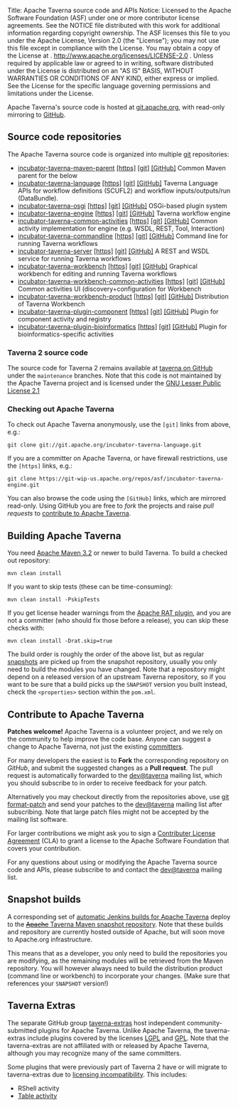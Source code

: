 Title:     Apache Taverna source code and APIs
Notice:    Licensed to the Apache Software Foundation (ASF) under one
           or more contributor license agreements.  See the NOTICE file
           distributed with this work for additional information
           regarding copyright ownership.  The ASF licenses this file
           to you under the Apache License, Version 2.0 (the
           "License"); you may not use this file except in compliance
           with the License.  You may obtain a copy of the License at
           .
             http://www.apache.org/licenses/LICENSE-2.0
           .
           Unless required by applicable law or agreed to in writing,
           software distributed under the License is distributed on an
           "AS IS" BASIS, WITHOUT WARRANTIES OR CONDITIONS OF ANY
           KIND, either express or implied.  See the License for the
           specific language governing permissions and limitations
           under the License.

Apache Taverna's source code is hosted at [git.apache.org](http://git.apache.org/), with read-only mirroring to 
[GitHub](https://github.com/apache/?query=taverna-).


## Source code repositories

The Apache Taverna source code is organized into multiple [git](http://www.git-scm.com/) repositories:

  - [incubator-taverna-maven-parent](https://github.com/apache/incubator-taverna-maven-parent) 
    [[https]](https://git-wip-us.apache.org/repos/asf/incubator-taverna-maven-parent.git) 
    [[git]](git://git.apache.org/incubator-taverna-maven-parent.git) 
    [[GitHub]](http://github.com/apache/incubator-taverna-maven-parent)
    Common Maven parent for the below
  - [incubator-taverna-language](https://github.com/apache/incubator-taverna-language) 
    [[https]](https://git-wip-us.apache.org/repos/asf/incubator-taverna-language.git) 
    [[git]](git://git.apache.org/incubator-taverna-language.git) 
    [[GitHub]](http://github.com/apache/incubator-taverna-language)
    Taverna Language APIs for workflow definitions (SCUFL2) and workflow inputs/outputs/run (DataBundle). 
  - [incubator-taverna-osgi](https://github.com/apache/incubator-taverna-osgi) 
    [[https]](https://git-wip-us.apache.org/repos/asf/incubator-taverna-osgi.git) 
    [[git]](git://git.apache.org/incubator-taverna-osgi.git) 
    [[GitHub]](http://github.com/apache/incubator-taverna-osgi)
    OSGi-based plugin system
  - [incubator-taverna-engine](https://github.com/apache/incubator-taverna-engine) 
    [[https]](https://git-wip-us.apache.org/repos/asf/incubator-taverna-engine.git) 
    [[git]](git://git.apache.org/incubator-taverna-engine.git) 
    [[GitHub]](http://github.com/apache/incubator-taverna-engine)
    Taverna workflow engine
  - [incubator-taverna-common-activities](https://github.com/apache/incubator-taverna-common-activities)
    [[https]](https://git-wip-us.apache.org/repos/asf/incubator-taverna-common-activities.git) 
    [[git]](git://git.apache.org/incubator-taverna-common-activities.git) 
    [[GitHub]](http://github.com/apache/incubator-taverna-common-activities)
    Common activity implementation for engine (e.g. WSDL, REST, Tool, Interaction)
  - [incubator-taverna-commandline](https://github.com/apache/incubator-taverna-commandline) 
    [[https]](https://git-wip-us.apache.org/repos/asf/incubator-taverna-commandline.git) 
    [[git]](git://git.apache.org/incubator-taverna-commandline.git) 
    [[GitHub]](http://github.com/apache/incubator-taverna-commandline)
    Command line for running Taverna workflows
  - [incubator-taverna-server](https://github.com/apache/incubator-taverna-server) 
    [[https]](https://git-wip-us.apache.org/repos/asf/incubator-taverna-server.git) 
    [[git]](git://git.apache.org/incubator-taverna-server.git) 
    [[GitHub]](http://github.com/apache/incubator-taverna-server)
    A REST and WSDL service for running Taverna workflows
  - [incubator-taverna-workbench](https://github.com/apache/incubator-taverna-workbench) 
    [[https]](https://git-wip-us.apache.org/repos/asf/incubator-taverna-workbench.git) 
    [[git]](git://git.apache.org/incubator-taverna-workbench.git) 
    [[GitHub]](http://github.com/apache/incubator-taverna-workbench)
    Graphical workbench for editing and running Taverna workflows
  - [incubator-taverna-workbench-common-activities](https://github.com/apache/incubator-taverna-workbench-common-activities)
    [[https]](https://git-wip-us.apache.org/repos/asf/incubator-taverna-workbench-common-activities.git) 
    [[git]](git://git.apache.org/incubator-taverna-workbench-common-activities.git) 
    [[GitHub]](http://github.com/apache/incubator-taverna-workbench-common-activities) 
    Common activities UI (discovery+configuration for Workbench
  - [incubator-taverna-workbench-product](https://github.com/apache/incubator-taverna-workbench-product) 
    [[https]](https://git-wip-us.apache.org/repos/asf/incubator-taverna-workbench-product.git) 
    [[git]](git://git.apache.org/incubator-taverna-workbench-product.git) 
    [[GitHub]](http://github.com/apache/incubator-taverna-workbench-product)
    Distribution of Taverna Workbench
  - [incubator-taverna-plugin-component](https://github.com/apache/incubator-taverna-plugin-component)
    [[https]](https://git-wip-us.apache.org/repos/asf/incubator-taverna-plugin-component.git) 
    [[git]](git://git.apache.org/incubator-taverna-plugin-component.git) 
    [[GitHub]](http://github.com/apache/incubator-taverna-plugin-component) 
    Plugin for component activity and registry
  - [incubator-taverna-plugin-bioinformatics](https://github.com/apache/incubator-taverna-plugin-bioinformatics) 
    [[https]](https://git-wip-us.apache.org/repos/asf/incubator-taverna-plugin-bioinformatics.git) 
    [[git]](git://git.apache.org/incubator-taverna-plugin-bioinformatics.git) 
    [[GitHub]](http://github.com/apache/incubator-taverna-plugin-bioinformatics)
    Plugin for bioinformatics-specific activities

### Taverna 2 source code

The source code for Taverna 2 remains available at 
<a href="https://github.com/taverna/">taverna on GitHub</a> under the
`maintenance` branches. Note that this code is not maintained by the Apache Taverna project
 and is licensed under 
the [GNU Lesser Public License 2.1](https://www.gnu.org/licenses/lgpl-2.1.html)

### Checking out Apache Taverna

To check out Apache Taverna anonymously, use the `[git]` links from above, e.g.:

    git clone git://git.apache.org/incubator-taverna-language.git

If you are a committer on Apache Taverna, or have firewall restrictions, use the `[https]` links, e.g.:

    git clone https://git-wip-us.apache.org/repos/asf/incubator-taverna-engine.git

You can also browse the code using the `[GitHub]` links, which are mirrored read-only. 
Using GitHub you are free to *fork* the projects and raise *pull requests* to 
[contribute to Apache Taverna](#contribute-to-apache-taverna).


## Building Apache Taverna

You need [Apache Maven 3.2](https://maven.apache.org/download.html) or newer to build Taverna. 
To build a checked out repository:

    mvn clean install

If you want to skip tests (these can be time-consuming):

    mvn clean install -PskipTests

If you get license header warnings from the 
[Apache RAT plugin](https://creadur.apache.org/rat/apache-rat-plugin/), 
and you are not a committer (who should fix those before a release),
you can skip these checks with:

    mvn clean install -Drat.skip=true

The build order is roughly the order of the above list, but as regular 
[snapshots](#snapshot-builds) are picked up from the snapshot repository, 
usually you only need to build the modules you have changed. 
Note that a repository might depend on a released version of an upstream Taverna
repository, so if you want to be sure that a build picks up the `SNAPSHOT` version 
you built instead, check the `<properties>` section within the `pom.xml`.


## Contribute to Apache Taverna

**Patches welcome!** Apache Taverna is a volunteer project, and we rely on the community to help
improve the code base. Anyone can suggest a change to Apache Taverna, not just the existing [committers](/about/).

For many developers the easiest is to **Fork** the corresponding repository on *GitHub*, and submit the suggested 
changes as a **Pull request**. The pull request is automatically forwarded to the 
[dev@taverna](http://mail-archives.apache.org/mod_mbox/taverna-dev/) mailing list, which you 
should subscribe to in order to receive feedback for your patch.

Alternatively you may checkout directly from the repositories above,
use [git format-patch](https://www.kernel.org/pub/software/scm/git/docs/git-format-patch.html) 
and send your patches to the [dev@taverna](http://mail-archives.apache.org/mod_mbox/taverna-dev/)
mailing list after subscribing. Note that large patch files might not be accepted by
the mailing list software.

For larger contributions we might ask you to sign a 
[Contributer License Agreement](https://www.apache.org/licenses/#clas) (CLA) to grant a license to 
the Apache Software Foundation that covers your contribution. 

For any questions about using or modifying the Apache Taverna source code and APIs, 
please subscribe to and contact the [dev@taverna](http://mail-archives.apache.org/mod_mbox/taverna-dev/) mailing list.


## Snapshot builds

A corresponding set of [automatic Jenkins builds for Apache Taverna](http://build.mygrid.org.uk/ci/view/incubator-taverna/) deploy to the 
[<del>Apache</del> Taverna Maven snapshot repository](http://repository.mygrid.org.uk/artifactory/incubator-snapshot-local/). 
Note that these builds and repository are currently hosted outside of Apache, but will soon move to Apache.org infrastructure.

This means that as a developer, you only need to build the repositories you are modifying, as the remaining modules will be retrieved from the Maven repository. 
You will however always need to build the distribution product (command line or workbench) to incorporate your changes. (Make sure that references your <code>SNAPSHOT</code> version!)

## Taverna Extras

The separate GitHub group [taverna-extras](https://github.com/taverna-extras) host independent community-submitted plugins for Apache Taverna. 
Unlike Apache Taverna, the taverna-extras include plugins covered by the licenses [LGPL](https://www.gnu.org/licenses/;gpl.html) and [GPL](https://www.gnu.org/licenses/gpl.html).
Note that the taverna-extras are not affiliated with or released by Apache Taverna, although you may recognize many of the same committers.

Some plugins that were previously part of Taverna 2 have or will migrate to taverna-extras due to [licensing incompatibility](http://dev.mygrid.org.uk/wiki/display/developer/Third-party+licenses). This includes:

* RShell activity
* [Table activity](https://github.com/taverna-extras/table-activity)
